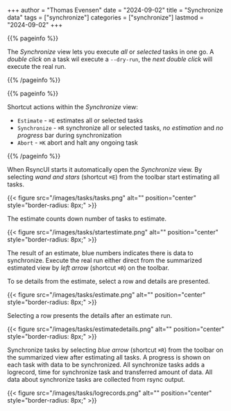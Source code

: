 +++
author = "Thomas Evensen"
date = "2024-09-02"
title =  "Synchronize data"
tags = ["synchronize"]
categories = ["synchronize"]
lastmod = "2024-09-02"
+++

{{% pageinfo %}}

The *Synchronize* view lets you execute *all* or *selected* tasks in one go. A *double click* on a task wil execute a `--dry-run`, the *next double click* will execute the real run.

{{% /pageinfo %}}

{{% pageinfo %}}

Shortcut actions within the *Synchronize* view:

- `Estimate` - `⌘E` estimates all or selected tasks
- `Synchronize` - `⌘R` synchronize all or selected tasks, *no estimation* and *no progress* bar during synchronization
- `Abort` - `⌘K` abort and halt any ongoing task

{{% /pageinfo %}}

When RsyncUI starts it automatically open the *Synchronize* view. By selecting *wand and stars*  (shortcut `⌘E`) from the toolbar start estimating all tasks.

{{< figure src="/images/tasks/tasks.png" alt="" position="center" style="border-radius: 8px;" >}}

The estimate counts down number of tasks to estimate.

{{< figure src="/images/tasks/startestimate.png" alt="" position="center" style="border-radius: 8px;" >}}

The result of an estimate, blue numbers indicates there is data to synchronize.  Execute the real run either direct from the summarized estimated view by *left arrow* (shortcut `⌘R`) on the toolbar.

To se details from the estimate, select a row and details are presented.

{{< figure src="/images/tasks/estimate.png" alt="" position="center" style="border-radius: 8px;" >}}

Selecting a row presents the details after an estimate run.

{{< figure src="/images/tasks/estimatedetails.png" alt="" position="center" style="border-radius: 8px;" >}}

Synchronize tasks by selecting *blue arrow* (shortcut `⌘R`) from the toolbar on the summarized view after estimating all tasks. A progress is shown on each task with data to be synchronized. All synchronize tasks adds a logrecord, time for synchronize task and transferred amount of data. All data about synchronize tasks are collected from rsync output.

 {{< figure src="/images/tasks/logrecords.png" alt="" position="center" style="border-radius: 8px;" >}}
